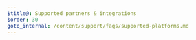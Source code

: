 ```yaml
---
$title@: Supported partners & integrations
$order: 30
goto_internal: /content/support/faqs/supported-platforms.md
---
```

